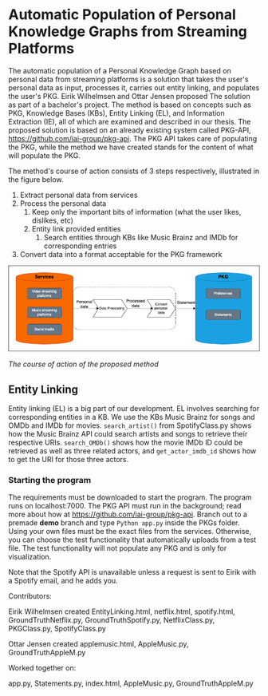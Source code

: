 # Automatic Population of Personal Knowledge Graphs from Streaming Platforms
<u style="text-decoration: none; -webkit-text-decoration-color: blue; text-decoration-color: blue;"></u>

The automatic population of a Personal Knowledge Graph based on personal data from streaming platforms is a solution that takes the user's personal data as input, processes it, carries out entity linking, and populates the user's PKG. Eirik Wilhelmsen and Ottar Jensen proposed The solution as part of a bachelor's project. The method is based on concepts such as PKG, Knowledge Bases (KBs), Entity Linking (EL), and Information Extraction (IE), all of which are examined and described in our thesis. The proposed solution is based on an already existing system called PKG-API, https://github.com/iai-group/pkg-api. The PKG API takes care of populating the PKG, while the method we have created stands for the content of what will populate the PKG.

The method's course of action consists of 3 steps respectively, illustrated in the figure below.
1. Extract personal data from services
2. Process the personal data
   1. Keep only the important bits of information (what the user likes, dislikes, etc)
   2. Entity link provided entities
        1. Search entities through KBs like Music Brainz and IMDb for corresponding entries
3. Convert data into a format acceptable for the PKG framework

![Alt Text](static/images/PKG_figure.png)

*The course of action of the proposed method*

## Entity Linking
<u style="text-decoration: none; -webkit-text-decoration-color: blue; text-decoration-color: blue;"></u>
Entity linking (EL) is a big part of our development. EL involves searching for corresponding entities in a KB. We use the KBs Music Brainz for songs and OMDb and IMDb for movies. `search_artist()` from SpotifyClass.py shows how the Music Brainz API could search artists and songs to retrieve their respective URIs. `search_OMDb()` shows how the movie IMDb ID could be retrieved as well as three related actors, and `get_actor_imdb_id` shows how to get the URI for those three actors.

### Starting the program

The requirements must be downloaded to start the program. The program runs on localhost:7000. The PKG API must run in the background; read more about how at https://github.com/iai-group/pkg-api. Branch out to a premade **demo** branch and type `Python app.py` inside the PKGs folder. Using your own files must be the exact files from the services. Otherwise, you can choose the test functionality that automatically uploads from a test file. The test functionality will not populate any PKG and is only for visualization.


Note that the Spotify API is unavailable unless a request is sent to Eirik with a Spotify email, and he adds you.



Contributors:

Eirik Wilhelmsen created EntityLinking.html, netflix.html, spotify.html, GroundTruthNetflix.py, GroundTruthSpotify.py, NetflixClass.py, PKGClass.py, SpotifyClass.py

Ottar Jensen created applemusic.html, AppleMusic.py, GroundTruthAppleM.py

Worked together on:

app.py, Statements.py, index.html, AppleMusic.py, GroundTruthAppleM.py

